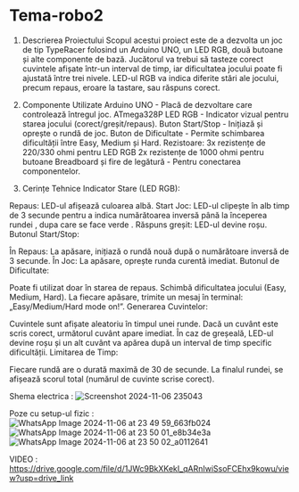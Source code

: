 # Tema-robo2
1. Descrierea Proiectului
Scopul acestui proiect este de a dezvolta un joc de tip TypeRacer folosind un Arduino UNO, un LED RGB, două butoane și alte componente de bază. Jucătorul va trebui să tasteze corect cuvintele afișate într-un interval de timp, iar dificultatea jocului poate fi ajustată între trei nivele. LED-ul RGB va indica diferite stări ale jocului, precum repaus, eroare la tastare, sau răspuns corect.

2. Componente Utilizate
Arduino UNO - Placă de dezvoltare care controlează întregul joc. ATmega328P
LED RGB - Indicator vizual pentru starea jocului (corect/greșit/repaus).
Buton Start/Stop - Inițiază și oprește o rundă de joc.
Buton de Dificultate - Permite schimbarea dificultății între Easy, Medium și Hard.
Rezistoare:
3x rezistențe de 220/330 ohmi pentru LED RGB
2x rezistențe de 1000 ohmi pentru butoane
Breadboard și fire de legătură - Pentru conectarea componentelor.
3. Cerințe Tehnice
Indicator Stare (LED RGB):

Repaus: LED-ul afișează culoarea albă.
Start Joc: LED-ul clipește în alb timp de 3 secunde pentru a indica numărătoarea inversă până la începerea rundei , dupa care se face verde .
Răspuns greșit: LED-ul devine roșu.
Butonul Start/Stop:

În Repaus: La apăsare, inițiază o rundă nouă după o numărătoare inversă de 3 secunde.
În Joc: La apăsare, oprește runda curentă imediat.
Butonul de Dificultate:

Poate fi utilizat doar în starea de repaus.
Schimbă dificultatea jocului (Easy, Medium, Hard).
La fiecare apăsare, trimite un mesaj în terminal: „Easy/Medium/Hard mode on!”.
Generarea Cuvintelor:

Cuvintele sunt afișate aleatoriu în timpul unei runde.
Dacă un cuvânt este scris corect, următorul cuvânt apare imediat.
În caz de greșeală, LED-ul devine roșu și un alt cuvânt va apărea după un interval de timp specific dificultății.
Limitarea de Timp:

Fiecare rundă are o durată maximă de 30 de secunde.
La finalul rundei, se afișează scorul total (numărul de cuvinte scrise corect).

Shema electrica :
![Screenshot 2024-11-06 235043](https://github.com/user-attachments/assets/a2cb24f5-2f75-4567-80ce-f80a40c5bdbb)

Poze cu setup-ul fizic :
![WhatsApp Image 2024-11-06 at 23 49 59_663fb024](https://github.com/user-attachments/assets/a411a295-65e5-46fa-911b-359e6b75387b)
![WhatsApp Image 2024-11-06 at 23 50 01_e8b34e3a](https://github.com/user-attachments/assets/60415863-d22b-4b7f-a530-b78985f7f1fe)
![WhatsApp Image 2024-11-06 at 23 50 02_a0112641](https://github.com/user-attachments/assets/4c6ba226-ab85-4076-a653-be257f7f28a3)


VIDEO : https://drive.google.com/file/d/1JWc9BkXKekI_qARnIwiSsoFCEhx9kowu/view?usp=drive_link




